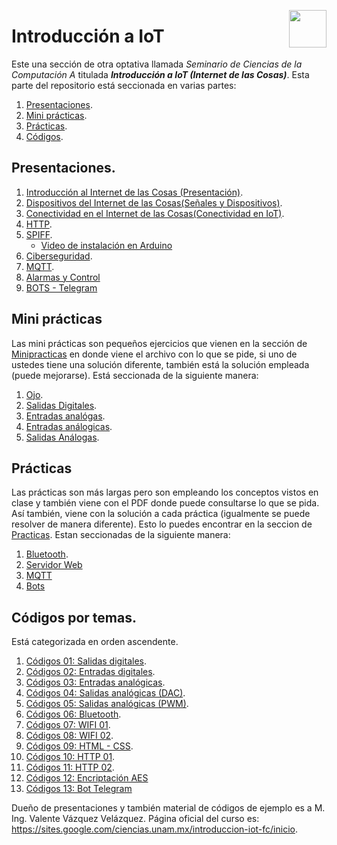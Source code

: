 <p align="right">
    <img src="https://www.actus.today/wp-content/uploads/2020/07/IoT_1@2x.png" width="60px" height="60px" align="right">
</p>

# Introducción a IoT

Este una sección de otra optativa llamada *Seminario de Ciencias de la Computación A* titulada ***Introducción a IoT (Internet de las Cosas)***. Esta parte del repositorio está seccionada en varias partes:

1. [Presentaciones](#presentaciones).
2. [Mini prácticas](#minipracticas).
3. [Prácticas](#prácticas).
4. [Códigos](#códigos-por-temas).

## Presentaciones.
1. [Introducción al Internet de las Cosas (Presentación)](https://prezi.com/view/SuXJykshTpRWr5ztCS1w/).
2. [Dispositivos del Internet de las Cosas(Señales y Dispositivos)](https://prezi.com/view/QR4xJOTalmijU8BeV2Uj/).
3. [Conectividad en el Internet de las Cosas(Conectividad en IoT)](https://prezi.com/view/0xfnZNzdLGLwQBaPnSc2/).
4. [HTTP](https://prezi.com/view/XcevakciDY6aPxQhI0aW/).
5. [SPIFF](https://prezi.com/view/ujag88EyEUemeX1UYqhs/).
    * [Video de instalación en Arduino](https://www.youtube.com/watch?v=3DvxJuN6Rag)
6. [Ciberseguridad](https://prezi.com/view/u6BXLkeo5ioOhT4NrLKG/).
7. [MQTT](https://prezi.com/view/cEorU0bzOpjaUQ7gFef0/).
8. [Alarmas y Control](https://prezi.com/view/fG35ZOTxyLBCaTHwhPBk/)
9. [BOTS - Telegram](https://prezi.com/view/H5qsz77ikD6dReYExde3/)


## Mini prácticas

Las mini prácticas son pequeños ejercicios que vienen en la sección de [Minipracticas](/Minipracticas/) en donde viene el archivo con lo que se pide, si uno de ustedes tiene una solución diferente, también está la solución empleada (puede mejorarse). Está seccionada de la siguiente manera:

1. [Ojo](Minipracticas/MiniPractica1/).
2. [Salidas Digitales](Minipracticas/MiniPractica2/).
3. [Entradas analógas](Minipracticas/MiniPractica3/).
4. [Entradas análogicas](Minipracticas/MiniPractica4/).
5. [Salidas Análogas](Minipracticas/MiniPractica5/).



## Prácticas

Las prácticas son más largas pero son empleando los conceptos vistos en clase y también viene con el PDF donde puede consultarse lo que se pida. Así también, viene con la solución a cada práctica (igualmente se puede resolver de manera diferente). Esto lo puedes encontrar en la seccion de [Practicas](Practicas/). Estan seccionadas de la siguiente manera:

1. [Bluetooth](Practicas/Bluethooth/).
2. [Servidor Web](Practicas/Servidor%20Web/)
3. [MQTT](Practicas/MQTT/)
4. [Bots](Practicas/Bots/)


## Códigos por temas.
Está categorizada en orden ascendente.

1. [Códigos 01: Salidas digitales](Codigos/SalidasDigitales/).
2. [Códigos 02: Entradas digitales](Codigos/EntradasDigitales/).
3. [Códigos 03: Entradas analógicas](Codigos/EntradasAnalogicas/).
4. [Códigos 04: Salidas analógicas (DAC)](Codigos/SalidasAnalógicasDAC/).
5. [Códigos 05: Salidas analógicas (PWM)](Codigos/SalidasSalida(PWM)/).
6. [Códigos 06: Bluetooth](Codigos/Bluetooth/).
7. [Códigos 07: WIFI 01](Codigos/Wifi/01/).
8. [Códigos 08: WIFI 02](Codigos/Wifi/02/).
9. [Códigos 09: HTML - CSS](Codigos/HTMLCSSJS/).
10. [Códigos 10: HTTP 01](Codigos/HTTP/01/).
11. [Códigos 11: HTTP 02](Codigos/HTTP/02/).
12. [Códigos 12: Encriptación AES](Codigos/EncriptacionAES/)
13. [Códigos 13: Bot Telegram](Codigos/BotTelegram/)





Dueño de presentaciones y también material de códigos  de ejemplo es a M. Ing. Valente Vázquez Velázquez. Página oficial del curso es: https://sites.google.com/ciencias.unam.mx/introduccion-iot-fc/inicio.
